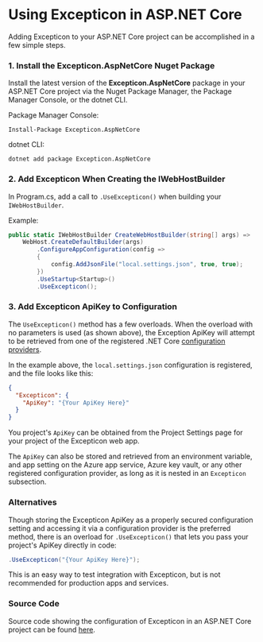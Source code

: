 # Using Excepticon in ASP.NET Core

Adding Excepticon to your ASP.NET Core project can be accomplished in a few simple steps.

### 1. Install the Excepticon.AspNetCore Nuget Package

Install the latest version of the **Excepticon.AspNetCore** package in your ASP.NET Core project via the Nuget Package Manager, the Package Manager Console, or the dotnet CLI.

Package Manager Console:

```Package Manager Console
Install-Package Excepticon.AspNetCore
```

dotnet CLI:

```dotnet CLI
dotnet add package Excepticon.AspNetCore
```



### 2. Add Excepticon When Creating the IWebHostBuilder

In Program.cs, add a call to `.UseExcepticon()` when building  your `IWebHostBuilder`.

Example:

```        csharp
public static IWebHostBuilder CreateWebHostBuilder(string[] args) =>
    WebHost.CreateDefaultBuilder(args)
        .ConfigureAppConfiguration(config =>
        {
            config.AddJsonFile("local.settings.json", true, true);
        })
        .UseStartup<Startup>()
        .UseExcepticon();
```



### 3. Add Excepticon ApiKey to Configuration

The `UseExcepticon()` method has a few overloads.  When the overload with no parameters is used (as shown above), the Exception ApiKey will attempt to be retrieved from one of the registered .NET Core [configuration providers](https://docs.microsoft.com/en-us/aspnet/core/fundamentals/configuration/?view=aspnetcore-3.1).

In the example above, the `local.settings.json` configuration is registered, and the file looks like this:

```json
{
  "Excepticon": {
    "ApiKey": "{Your ApiKey Here}"
  } 
}
```

You project's `ApiKey` can be obtained from the Project Settings page for your project of the Excepticon web app.

The `ApiKey` can also be stored and retrieved from an environment variable, and app setting on the Azure app service, Azure key vault, or any other registered configuration provider, as long as it is nested in an `Excepticon` subsection.



### Alternatives

Though storing the Excepticon ApiKey as a properly secured configuration setting and accessing it via a configuration provider is the preferred method, there is an overload for `.UseExcepticon()` that lets you pass your project's ApiKey directly in code:

```csharp
.UseExcepticon("{Your ApiKey Here}");
```

This is an easy way to test integration with Excepticon, but is not recommended for production apps and services.




### Source Code

Source code showing the configuration of Excepticon in an ASP.NET Core project can be found [here](https://github.com/Excepticon/excepticon-dotnet/tree/master/examples/Excepticon.Examples.AspNetCore).